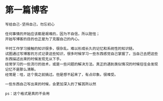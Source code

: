 # 第一篇博客
    写给自己-坚持自己，勿忘初心
        
	任何事情的开始应该都是艰难的，因为不自信，所以胆怯；
	开始写博客的目的也正是为了克服自己的内心。

	平时工作学习接触的知识很多，很杂乱。难以形成长久的记忆和系统性的知识链。 
	试图通过写博客的方式记录这些知识，很多时候学习一些东西感觉自己掌握了。当自己去把这些东西描述出来的时候发现无从下手。
	经常学习的一些流行的技术，或是一些问题的解决方法。真正的遇到类似情况的时候往往会发现记忆不是那么清晰。
	经常是：哇，这个我之前搞过。但是想不起来了，有点印象。很难受。   
  
	一些东西自己写出来的时候，会更加深入的了解其所以然
	
	ps：这个格式是真的不会用
